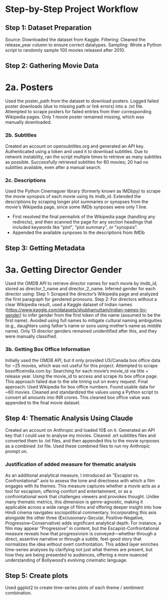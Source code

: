 # Step-by-Step Project Workflow

## Step 1: Dataset Preparation
Source: Downloaded the dataset from Kaggle.
Filtering: Cleaned the release_year column to ensure correct datatypes.
Sampling: Wrote a Python script to randomly sample 100 movies released after 2010.

## Step 2: Gathering Movie Data
# 2a. Posters
Used the poster_path from the dataset to download posters.
Logged failed poster downloads (due to missing path or link errors) into a .txt file.
Attempted to scrape posters for failed entries from their corresponding Wikipedia pages.
Only 1 movie poster remained missing, which was manually downloaded.

### 2b. Subtitles
Created an account on opensubtitles.org and generated an API key.
Authenticated using a token and used it to download subtitles.
Due to network instability, ran the script multiple times to retrieve as many subtitles as possible.
Successfully retrieved subtitles for 80 movies; 20 had no subtitles available, even after a manual search.

### 2c. Descriptions
Used the Python Cinemagoer library (formerly known as IMDbpy) to scrape the movie synopsis of each movie using its imdb_id.
Extended the descriptions by scraping longer plot summaries or synopses from the movie's Wikipedia page, since some IMDb synposes were only 1 line. 
- First resolved the final permalink of the Wikipedia page (handling any redirects), and then scanned the page for any section headings that included keywords like "plot", "plot summary", or "synopsis".
- Appended the available synposes to the descriptions from IMDb


## Step 3: Getting Metadata
# 3a. Getting Director Gender
Used the OMDB API to retrieve director names for each movie by imdb_id, stored as director_1_name and director_2_name.
Inferred gender for each director using:
Step 1: Scraped the director’s Wikipedia page and analyzed the first paragraph for gendered pronouns.
Step 2: For directors without a clear Wikipedia result, used a Kaggle dataset of Indian names (https://www.kaggle.com/datasets/shubhamuttam/indian-names-by-gender) to infer gender from the first token of the name (assumed to be the first name).
Avoided using full names to mitigate cultural naming ambiguities (e.g., daughters using father’s name or sons using mother’s name as middle name).
Only 13 director genders remained unidentified after this, and they were manually classified.

### 3b. Getting Box Office Information
Initially used the OMDB API, but it only provided US/Canada box office data for ~25 movies, which was not useful for this project.
Attempted to scrape boxofficeindia.com by:
Searching for each movie’s movie_id via title + release year.
Using the movie_id to access and scrape its box office page.
This approach failed due to the site timing out on every request.
Final approach: Used Wikipedia for box office numbers.
Found usable data for ~60 movies.
Cleaned and standardized the values using a Python script to convert all amounts into INR crores.
This cleaned box office value was appended to the final movie dataset.

## Step 4: Thematic Analysis Using Claude
Created an account on Anthropic and loaded 10$ on it. 
Generated an API key that I could use to analyse my movies.
Cleaned .srt subtitles files and converted them to .txt files, and then appended this to the movie synposes as a combined .txt file.
Used these combined files to run my Anthropic prompt on.

### Justification of added measure for thematic analysis
As an additional analytical measure, I introduced an "Escapist vs. Confrontational" axis to assess the tone and directness with which a film engages with its themes. This measure captures whether a movie acts as a tool for escapism, offering comfort and entertainment, or as a confrontational work that challenges viewers and provokes thought. Unlike many thematic metrics, this dimension is genre-agnostic, making it applicable across a wide range of films and offering deeper insight into how Hindi cinema navigates sociopolitical commentary.
Incorporating this axis alongside the other three (Exclusionary–Secular, Positive–Negative, Progressive–Conservative) adds significant analytical depth. For instance, a film may appear "Progressive" in content, but the Escapist-Confrontational measure reveals how that progressivism is conveyed—whether through a direct, assertive narrative or through a subtle, feel-good story that normalizes the idea without overt confrontation. This added layer enriches time-series analyses by clarifying not just what themes are present, but how they are being presented to audiences, offering a more nuanced understanding of Bollywood’s evolving cinematic language.

## Step 5: Create plots
Used ggplot2 to create time-series plots of each theme / sentiment combination.
